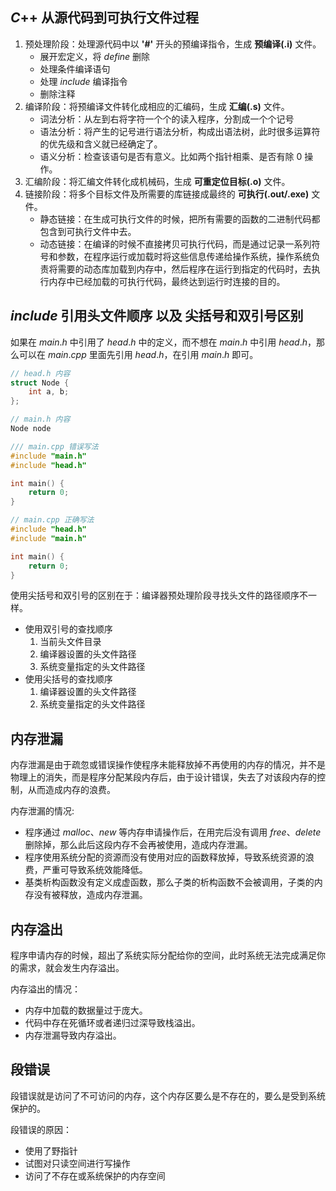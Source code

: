 ## $C$++ 从源代码到可执行文件过程
1. 预处理阶段：处理源代码中以 **'#'** 开头的预编译指令，生成 **预编译(.i)** 文件。
   - 展开宏定义，将 $define$ 删除
   - 处理条件编译语句
   - 处理 $include$ 编译指令
   - 删除注释
2. 编译阶段：将预编译文件转化成相应的汇编码，生成 **汇编(.s)** 文件。
   - 词法分析：从左到右将字符一个个的读入程序，分割成一个个记号
   - 语法分析：将产生的记号进行语法分析，构成出语法树，此时很多运算符的优先级和含义就已经确定了。
   - 语义分析：检查该语句是否有意义。比如两个指针相乘、是否有除 $0$ 操作。
3. 汇编阶段：将汇编文件转化成机械码，生成 **可重定位目标(.o)** 文件。
4. 链接阶段：将多个目标文件及所需要的库链接成最终的 **可执行(.out/.exe)** 文件。
   - 静态链接：在生成可执行文件的时候，把所有需要的函数的二进制代码都包含到可执行文件中去。
   - 动态链接：在编译的时候不直接拷贝可执行代码，而是通过记录一系列符号和参数，在程序运行或加载时将这些信息传递给操作系统，操作系统负责将需要的动态库加载到内存中，然后程序在运行到指定的代码时，去执行内存中已经加载的可执行代码，最终达到运行时连接的目的。

## $include$ 引用头文件顺序 以及 尖括号和双引号区别
如果在 $main.h$ 中引用了 $head.h$ 中的定义，而不想在 $main.h$ 中引用 $head.h$，那么可以在 $main.cpp$ 里面先引用 $head.h$，在引用 $main.h$ 即可。 
```cpp
// head.h 内容
struct Node {
	int a, b;
};

// main.h 内容
Node node

/// main.cpp 错误写法
#include "main.h"
#include "head.h"

int main() {	
	return 0;
}

// main.cpp 正确写法
#include "head.h"
#include "main.h"

int main() {	
	return 0;
}
```

使用尖括号和双引号的区别在于：编译器预处理阶段寻找头文件的路径顺序不一样。
- 使用双引号的查找顺序
  1. 当前头文件目录
  2. 编译器设置的头文件路径
  3. 系统变量指定的头文件路径
- 使用尖括号的查找顺序
  1. 编译器设置的头文件路径
  2. 系统变量指定的头文件路径

## 内存泄漏
内存泄漏是由于疏忽或错误操作使程序未能释放掉不再使用的内存的情况，并不是物理上的消失，而是程序分配某段内存后，由于设计错误，失去了对该段内存的控制，从而造成内存的浪费。

内存泄漏的情况:
- 程序通过 $malloc、new$ 等内存申请操作后，在用完后没有调用 $free、delete$ 删除掉，那么此后这段内存不会再被使用，造成内存泄漏。
- 程序使用系统分配的资源而没有使用对应的函数释放掉，导致系统资源的浪费，严重可导致系统效能降低。
- 基类析构函数没有定义成虚函数，那么子类的析构函数不会被调用，子类的内存没有被释放，造成内存泄漏。

## 内存溢出
程序申请内存的时候，超出了系统实际分配给你的空间，此时系统无法完成满足你的需求，就会发生内存溢出。

内存溢出的情况：
- 内存中加载的数据量过于庞大。
- 代码中存在死循环或者递归过深导致栈溢出。
- 内存泄漏导致内存溢出。

## 段错误
段错误就是访问了不可访问的内存，这个内存区要么是不存在的，要么是受到系统保护的。

段错误的原因：
- 使用了野指针
- 试图对只读空间进行写操作
- 访问了不存在或系统保护的内存空间 
